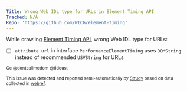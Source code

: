 ```yaml
---
Title: Wrong Web IDL type for URLs in Element Timing API
Tracked: N/A
Repo: 'https://github.com/WICG/element-timing'
---
```


While crawling [Element Timing API](https://w3c.github.io/element-timing/), wrong Web IDL type for URLs:
* [ ] `attribute url` in interface `PerformanceElementTiming` uses `DOMString` instead of recommended `USVString` for URLs

<sub>Cc @dontcallmedom @tidoust</sub>

<sub>This issue was detected and reported semi-automatically by [Strudy](https://github.com/w3c/strudy/) based on data collected in [webref](https://github.com/w3c/webref/).</sub>
